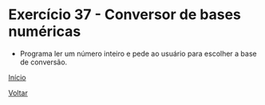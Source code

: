 # Exercício 37 - Conversor de bases numéricas

- Programa ler um número inteiro e pede ao usuário para escolher a base de conversão.

[Início](https://github.com/NandesLima/desafios-python)

[Voltar](https://github.com/NandesLima/desafios-python/tree/main/04.%20Condi%C3%A7%C3%B5es%20de%20decis%C3%A3o)